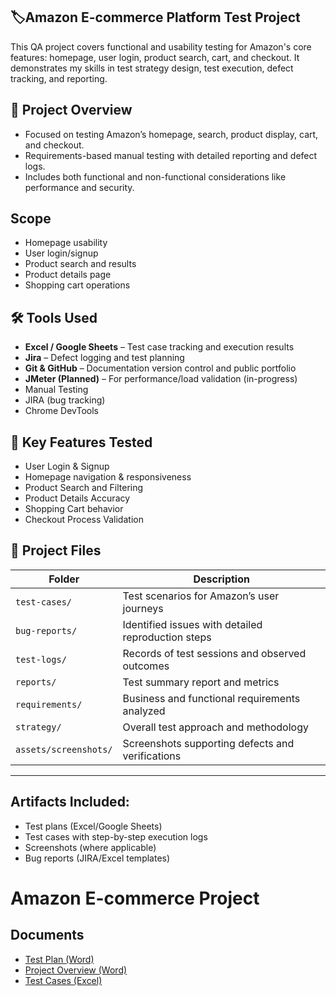 ## 🏷️Amazon E-commerce Platform Test Project

This QA project covers functional and usability testing for Amazon's core features: homepage, user login, product search, cart, and checkout. It demonstrates my skills in test strategy design, test execution, defect tracking, and reporting.

## 📌 Project Overview

- Focused on testing Amazon’s homepage, search, product display, cart, and checkout.
- Requirements-based manual testing with detailed reporting and defect logs.
- Includes both functional and non-functional considerations like performance and security.

## Scope

- Homepage usability
- User login/signup
- Product search and results
- Product details page
- Shopping cart operations

## 🛠 Tools Used

- **Excel / Google Sheets** – Test case tracking and execution results
- **Jira** – Defect logging and test planning
- **Git & GitHub** – Documentation version control and public portfolio
- **JMeter (Planned)** – For performance/load validation (in-progress)
- Manual Testing
- JIRA (bug tracking)
- Chrome DevTools

## 🧪 Key Features Tested

- User Login & Signup
- Homepage navigation & responsiveness
- Product Search and Filtering
- Product Details Accuracy
- Shopping Cart behavior
- Checkout Process Validation

## 📂 Project Files

| Folder                  | Description                                        |
| ----------------------- | -------------------------------------------------- |
| `test-cases/`         | Test scenarios for Amazon’s user journeys         |
| `bug-reports/`        | Identified issues with detailed reproduction steps |
| `test-logs/`          | Records of test sessions and observed outcomes     |
| `reports/`            | Test summary report and metrics                    |
| `requirements/`       | Business and functional requirements analyzed      |
| `strategy/`           | Overall test approach and methodology              |
| `assets/screenshots/` | Screenshots supporting defects and verifications   |

---
## Artifacts Included:
- Test plans (Excel/Google Sheets)
- Test cases with step-by-step execution logs
- Screenshots (where applicable)
- Bug reports (JIRA/Excel templates)

# Amazon E-commerce Project

## Documents

- [Test Plan (Word)](//test-plan/Amazon%20E-commerce%20Platform_%20Test%20Plan.docx)
- [Project Overview (Word)](/project-overview/Amazon%20E-commerce%20Website%20Test%20Overview.docx)
- [Test Cases (Excel)](/test-cases/Amazon_Test_Cases.xlsx)
